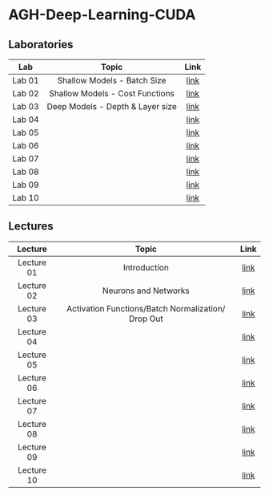 # AGH-Deep-Learning-CUDA


## Laboratories
| Lab    |  Topic   |  Link    |
|:------:|:--------:|:--------:|
| Lab 01 | Shallow Models - Batch Size | [link](https://github.com/Andrzej-Swietek/AGH-Deep-Learning-CUDA/blob/main/01-Shallow-Models/MLwithCU_S24_ShallowANN_solved.ipynb)  |
| Lab 02 | Shallow Models - Cost Functions | [link](https://github.com/Andrzej-Swietek/AGH-Deep-Learning-CUDA/blob/main/01-Shallow-Models/class_shallow_net_in_tensorflow_KPI_S24.ipynb)  |
| Lab 03 | Deep Models - Depth & Layer size | [link](https://github.com/Andrzej-Swietek/AGH-Deep-Learning-CUDA/blob/main/02-Deep-Models/class_deep_network_MNIST_TF_check_points_TB.S24.ipynb) |
| Lab 04 |   | [link]() |
| Lab 05 |   | [link]() |
| Lab 06 |   | [link]() |
| Lab 07 |   | [link]() |
| Lab 08 |   | [link]() |
| Lab 09 |   | [link]() |
| Lab 10 |   | [link]() |


## Lectures

| Lecture    |  Topic   |  Link    |
|:------:|:--------:|:--------:|
| Lecture 01 | Introduction | [link](https://github.com/Andrzej-Swietek/AGH-Deep-Learning-CUDA/blob/main/lectures/dlwcu_24s.1.pdf)  |
| Lecture 02 | Neurons and Networks | [link](https://github.com/Andrzej-Swietek/AGH-Deep-Learning-CUDA/blob/main/lectures/dlwcu_24s.2.pdf)  |
| Lecture 03 | Activation Functions/Batch Normalization/ Drop Out | [link](https://github.com/Andrzej-Swietek/AGH-Deep-Learning-CUDA/blob/main/lectures/dlwcu_24s.3.pdf) |
| Lecture 04 |   | [link]() |
| Lecture 05 |   | [link]() |
| Lecture 06 |   | [link]() |
| Lecture 07 |   | [link]() |
| Lecture 08 |   | [link]() |
| Lecture 09 |   | [link]() |
| Lecture 10 |   | [link]() |
